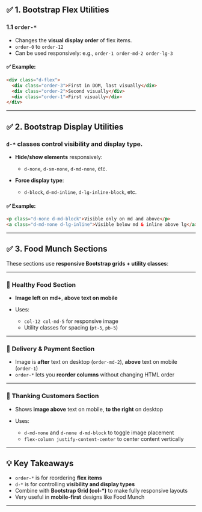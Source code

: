 ## ✅ **1. Bootstrap Flex Utilities**

### 1.1 `order-*`

- Changes the **visual display order** of flex items.
- `order-0` to `order-12`
- Can be used responsively:
  e.g., `order-1 order-md-2 order-lg-3`

#### ✅ Example:

```html
<div class="d-flex">
  <div class="order-3">First in DOM, last visually</div>
  <div class="order-2">Second visually</div>
  <div class="order-1">First visually</div>
</div>
```

---

## ✅ **2. Bootstrap Display Utilities**

### `d-*` classes control visibility and display type.

- **Hide/show elements** responsively:

  - `d-none`, `d-sm-none`, `d-md-none`, etc.

- **Force display type**:

  - `d-block`, `d-md-inline`, `d-lg-inline-block`, etc.

#### ✅ Example:

```html
<p class="d-none d-md-block">Visible only on md and above</p>
<a class="d-md-none d-lg-inline">Visible below md & inline above lg</a>
```

---

## ✅ **3. Food Munch Sections**

These sections use **responsive Bootstrap grids + utility classes**:

---

### 🍎 **Healthy Food Section**

- **Image left on md+**, **above text on mobile**
- Uses:

  - `col-12 col-md-5` for responsive image
  - Utility classes for spacing (`pt-5`, `pb-5`)

---

### 🚚 **Delivery & Payment Section**

- Image is **after** text on desktop (`order-md-2`), **above** text on mobile (`order-1`)
- `order-*` lets you **reorder columns** without changing HTML order

---

### 🎁 **Thanking Customers Section**

- Shows **image above** text on mobile, **to the right** on desktop
- Uses:

  - `d-md-none` and `d-none d-md-block` to toggle image placement
  - `flex-column justify-content-center` to center content vertically

---

## 💡 Key Takeaways

- `order-*` is for reordering **flex items**
- `d-*` is for controlling **visibility and display types**
- Combine with **Bootstrap Grid (col-\*)** to make fully responsive layouts
- Very useful in **mobile-first** designs like Food Munch

---
